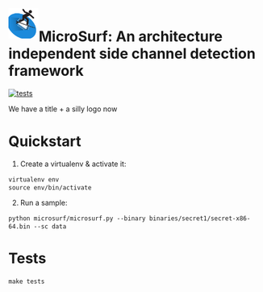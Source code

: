 <img align="left" width="60" height="60" src="doc/logo.png" alt="Resume application project app icon">


# MicroSurf: An architecture independent side channel detection framework
[![tests](https://github.com/Jumpst3r/msc-thesis-work/actions/workflows/pytest.yml/badge.svg?branch=main)](https://github.com/Jumpst3r/msc-thesis-work/actions/workflows/pytest.yml)

We have a title + a silly logo now

# Quickstart

1. Create a virtualenv & activate it:

```
virtualenv env
source env/bin/activate
```

2. Run a sample:

```
python microsurf/microsurf.py --binary binaries/secret1/secret-x86-64.bin --sc data
```

# Tests

`make tests`
